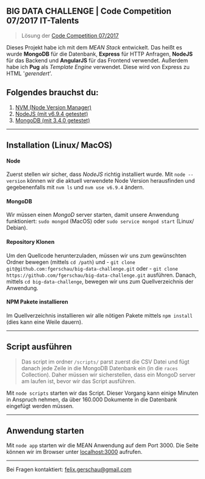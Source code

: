 ## BIG DATA CHALLENGE | Code Competition 07/2017 IT-Talents
>Lösung der [Code Competition 07/2017](https://www.it-talents.de/foerderung/code-competition/code-competition-07-2017)

Dieses Projekt habe ich mit dem *MEAN Stack* entwickelt. Das heißt es wurde **MongoDB** für die Datenbank, **Express** für HTTP Anfragen, **NodeJS** für das Backend und **AngularJS** für das Frontend verwendet.
Außerdem habe ich **Pug** als *Template Engine* verwendet. Diese wird von Express zu HTML '*gerendert*'.

## Folgendes brauchst du:
1. [NVM (Node Version Manager)](https://github.com/creationix/nvm#installation)
2. [NodeJS (mit v6.9.4 getestet)](https://nodejs.org/en/download/)
3. [MongoDB (mit 3.4.0 getestet)](https://docs.mongodb.com/manual/administration/install-community/)
- - -
## Installation (Linux/ MacOS)

#### Node
Zuerst stellen wir sicher, dass *NodeJS* richtig installiert wurde.
Mit `node --version` können wir die aktuell verwendete Node Version herausfinden und gegebenenfalls mit `nvm ls` und `nvm use v6.9.4` ändern.

#### MongoDB
Wir müssen einen *MongoD* server starten, damit unsere Anwendung funktioniert:
`sudo mongod` (MacOS) oder `sudo service mongod start` (Linux/ Debian).

#### Repository Klonen
Um den Quellcode herunterzuladen, müssen wir uns zum gewünschten Ordner bewegen (mittels `cd /path`) und
    - `git clone git@github.com:fgerschau/big-data-challenge.git`
    oder
    - `git clone https://github.com/fgerschau/big-data-challenge.git`
ausführen. Danach, mittels `cd big-data-challenge`, bewegen wir uns zum Quellverzeichnis der Anwendung.

#### NPM Pakete installieren
Im Quellverzeichnis installieren wir alle nötigen Pakete mittels `npm install` (dies kann eine Weile dauern).

---
## Script ausführen
> Das script im ordner `/scripts/` parst zuerst die CSV Datei und fügt danach jede Zeile in die MongoDB Datenbank ein (in die `races` Collection).
> Daher müssen wir sicherstellen, dass ein MongoD server am laufen ist, bevor wir das Script ausführen.

Mit `node scripts` starten wir das Script. Dieser Vorgang kann einige Minuten in Anspruch nehmen, da über 160.000 Dokumente in die Datenbank eingefügt werden müssen.

---
## Anwendung starten

Mit `node app` starten wir die MEAN Anwendung auf dem Port 3000.
Die Seite können wir im Browser unter [localhost:3000](localhost:3000) aufrufen.

---
Bei Fragen kontaktiert: felix.gerschau@gmail.com
